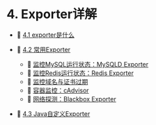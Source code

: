 # 4. Exporter详解

* 📄 [4.1 exporter是什么](siyuan://blocks/20231110105237-g7m0ykz)
* 📑 [4.2 常用Exporter](siyuan://blocks/20231110105237-9c2k1zo)

  * 📄 [监控MySQL运行状态：MySQLD Exporter](siyuan://blocks/20231110105237-m1qw2br)
  * 📄 [监控Redis运行状态：Redis Exporter](siyuan://blocks/20231110105237-uepl7o6)
  * 📄 [监控域名与证书过期](siyuan://blocks/20231110105237-y3p3ksg)
  * 📄 [容器监控：cAdvisor](siyuan://blocks/20231110105237-tt4oq7v)
  * 📄 [网络探测：Blackbox Exporter](siyuan://blocks/20231110105237-od063ts)
* 📄 [4.3 Java自定义Exporter](siyuan://blocks/20231110105237-m8lwlh2)

　　‍

　　‍
